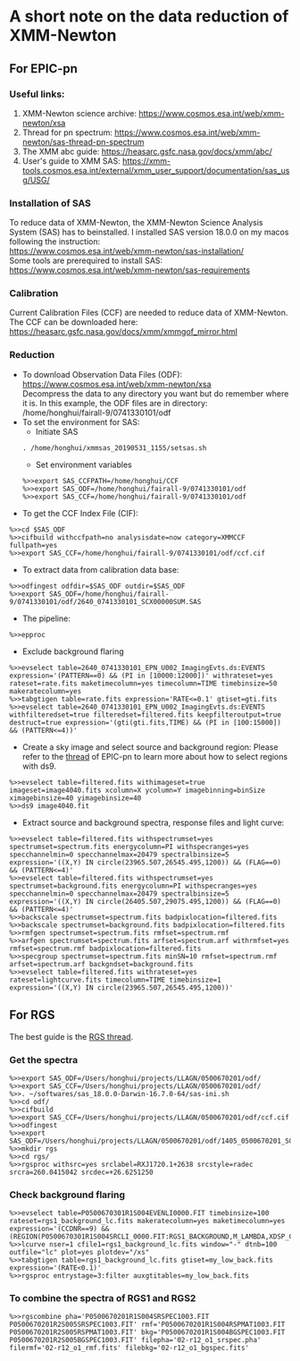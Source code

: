 # A short note on the data reduction of XMM-Newton
## For EPIC-pn
### Useful links:
1. XMM-Newton science archive: <https://www.cosmos.esa.int/web/xmm-newton/xsa>
2. Thread for pn spectrum: <https://www.cosmos.esa.int/web/xmm-newton/sas-thread-pn-spectrum>
3. The XMM abc guide: <https://heasarc.gsfc.nasa.gov/docs/xmm/abc/>
4. User's guide to XMM SAS: <https://xmm-tools.cosmos.esa.int/external/xmm_user_support/documentation/sas_usg/USG/>

### Installation of SAS
To reduce data of XMM-Newton, the XMM-Newton Science Analysis System (SAS) has to beinstalled. I installed SAS version 18.0.0 on my macos following the instruction:  
<https://www.cosmos.esa.int/web/xmm-newton/sas-installation/>  
Some tools are prerequired to install SAS:  
<https://www.cosmos.esa.int/web/xmm-newton/sas-requirements>

### Calibration
Current Calibration Files (CCF) are needed to reduce data of XMM-Newton. The CCF can be downloaded here:  
https://heasarc.gsfc.nasa.gov/docs/xmm/xmmgof_mirror.html

### Reduction
* To download Observation Data Files (ODF):  
https://www.cosmos.esa.int/web/xmm-newton/xsa  
Decompress the data to any directory you want but do remember where it is. In this example, the ODF files are in directory: /home/honghui/fairall-9/0741330101/odf 
* To set the environment for SAS:
    - Initiate SAS
    <pre><code>. /home/honghui/xmmsas_20190531_1155/setsas.sh </pre></code>
    - Set environment variables
    <pre><code>%>>export SAS_CCFPATH=/home/honghui/CCF    
  %>>export SAS_ODF=/home/honghui/fairall-9/0741330101/odf 
  %>>export SAS_CCF=/home/honghui/fairall-9/0741330101/odf </pre></code>
* To get the CCF Index File (CIF):
<pre><code>%>>cd $SAS_ODF  
%>>cifbuild withccfpath=no analysisdate=now category=XMMCCF fullpath=yes
%>>export SAS_CCF=/home/honghui/fairall-9/0741330101/odf/ccf.cif
</pre></code>
* To extract data from calibration data base:
<pre><code>%>>odfingest odfdir=$SAS_ODF outdir=$SAS_ODF
%>>export SAS_ODF=/home/honghui/fairall-9/0741330101/odf/2640_0741330101_SCX00000SUM.SAS
</pre></code>
* The pipeline:
<pre><code>%>>epproc 
</pre></code>
* Exclude background flaring
<pre><code>%>>evselect table=2640_0741330101_EPN_U002_ImagingEvts.ds:EVENTS expression='(PATTERN==0) && (PI in [10000:12000])' withrateset=yes rateset=rate.fits maketimecolumn=yes timecolumn=TIME timebinsize=50 makeratecolumn=yes
%>>tabgtigen table=rate.fits expression='RATE<=0.1' gtiset=gti.fits
%>>evselect table=2640_0741330101_EPN_U002_ImagingEvts.ds:EVENTS withfilteredset=true filteredset=filtered.fits keepfilteroutput=true destruct=true expression='(gti(gti.fits,TIME) && (PI in [100:15000]) && (PATTERN<=4))'
</pre></code>
* Create a sky image and select source and background region:
Please refer to the [thread](https://www.cosmos.esa.int/web/xmm-newton/sas-thread-pn-spectrum) of EPIC-pn to learn more about how to select regions with ds9.
<pre><code>%>>evselect table=filtered.fits withimageset=true imageset=image4040.fits xcolumn=X ycolumn=Y imagebinning=binSize ximagebinsize=40 yimagebinsize=40
%>>ds9 image4040.fit
</pre></code>
* Extract source and background spectra, response files and light curve:
<pre><code>%>>evselect table=filtered.fits withspectrumset=yes spectrumset=spectrum.fits energycolumn=PI withspecranges=yes specchannelmin=0 specchannelmax=20479 spectralbinsize=5 expression='((X,Y) IN circle(23965.507,26545.495,1200)) && (FLAG==0) && (PATTERN<=4)'
%>>evselect table=filtered.fits withspectrumset=yes spectrumset=background.fits energycolumn=PI withspecranges=yes specchannelmin=0 specchannelmax=20479 spectralbinsize=5 expression='((X,Y) IN circle(26405.507,29075.495,1200)) && (FLAG==0) && (PATTERN<=4)'
%>>backscale spectrumset=spectrum.fits badpixlocation=filtered.fits
%>>backscale spectrumset=background.fits badpixlocation=filtered.fits
%>>rmfgen spectrumset=spectrum.fits rmfset=spectrum.rmf
%>>arfgen spectrumset=spectrum.fits arfset=spectrum.arf withrmfset=yes rmfset=spectrum.rmf badpixlocation=filtered.fits
%>>specgroup spectrumset=spectrum.fits minSN=10 rmfset=spectrum.rmf arfset=spectrum.arf backgndset=background.fits
%>>evselect table=filtered.fits withrateset=yes rateset=lightcurve.fits timecolumn=TIME timebinsize=1 expression='((X,Y) IN circle(23965.507,26545.495,1200))'
</pre></code>

## For RGS
The best guide is the [RGS thread](https://www.cosmos.esa.int/web/xmm-newton/sas-thread-rgs).
### Get the spectra
<pre><code>%>>export SAS_ODF=/Users/honghui/projects/LLAGN/0500670201/odf/
%>>export SAS_CCF=/Users/honghui/projects/LLAGN/0500670201/odf/
%>>. ~/softwares/sas_18.0.0-Darwin-16.7.0-64/sas-ini.sh 
%>>cd odf/
%>>cifbuild
%>>export SAS_CCF=/Users/honghui/projects/LLAGN/0500670201/odf/ccf.cif
%>>odfingest
%>>export SAS_ODF=/Users/honghui/projects/LLAGN/0500670201/odf/1405_0500670201_SCX00000SUM.SAS
%>>mkdir rgs
%>>cd rgs/
%>>rgsproc withsrc=yes srclabel=RXJ1720.1+2638 srcstyle=radec srcra=260.0415042 srcdec=+26.6251250
</pre></code>

### Check background flaring
<pre><code>%>>evselect table=P0500670301R1S004EVENLI0000.FIT timebinsize=100 rateset=rgs1_background_lc.fits makeratecolumn=yes maketimecolumn=yes expression='(CCDNR==9) && (REGION(P0500670301R1S004SRCLI_0000.FIT:RGS1_BACKGROUND,M_LAMBDA,XDSP_CORR))'
%>>lcurve nser=1 cfile1=rgs1_background_lc.fits window="-" dtnb=100 outfile="lc" plot=yes plotdev="/xs"
%>>tabgtigen table=rgs1_background_lc.fits gtiset=my_low_back.fits expression='(RATE<0.1)'
%>>rgsproc entrystage=3:filter auxgtitables=my_low_back.fits
</pre></code>

### To combine the spectra of RGS1 and RGS2
<pre><code>%>>rgscombine pha='P0500670201R1S004SRSPEC1003.FIT P0500670201R2S005SRSPEC1003.FIT' rmf='P0500670201R1S004RSPMAT1003.FIT P0500670201R2S005RSPMAT1003.FIT' bkg='P0500670201R1S004BGSPEC1003.FIT P0500670201R2S005BGSPEC1003.FIT' filepha='02-r12_o1_srspec.pha' filermf='02-r12_o1_rmf.fits' filebkg='02-r12_o1_bgspec.fits'
</pre></code>
